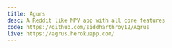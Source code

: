 ```yaml
---
title: Agurs
desc: A Reddit like MPV app with all core features
code: https://github.com/siddharthroy12/Agrus
live: https://agrus.herokuapp.com/
---
```

